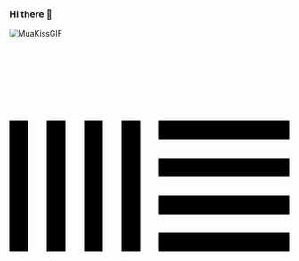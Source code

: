 ### Hi there 👋
![MuaKissGIF](https://github.com/qorjiwon/qorjiwon/assets/82700743/90692f87-7991-495c-a5b7-257f50dd7139)

<svg role="img" viewBox="0 0 24 24" xmlns="http://www.w3.org/2000/svg"><title>Ableton Live</title><path d="M0 6.4v11.2h1.6V6.4zm3.2 0v11.2h1.6V6.4zm3.2 0v11.2H8V6.4zm3.2 0v11.2h1.6V6.4zm3.2 0V8H24V6.4zm0 3.2v1.6H24V9.6zm0 3.2v1.6H24v-1.6zm0 3.2v1.6H24V16z"/></svg>

<!--
**qorjiwon/qorjiwon** is a ✨ _special_ ✨ repository because its `README.md` (this file) appears on your GitHub profile.

Here are some ideas to get you started:

- 🔭 I’m currently working on ...
- 🌱 I’m currently learning ...
- 👯 I’m looking to collaborate on ...
- 🤔 I’m looking for help with ...
- 💬 Ask me about ...
- 📫 How to reach me: ...
- 😄 Pronouns: ...
- ⚡ Fun fact: ...
-->
